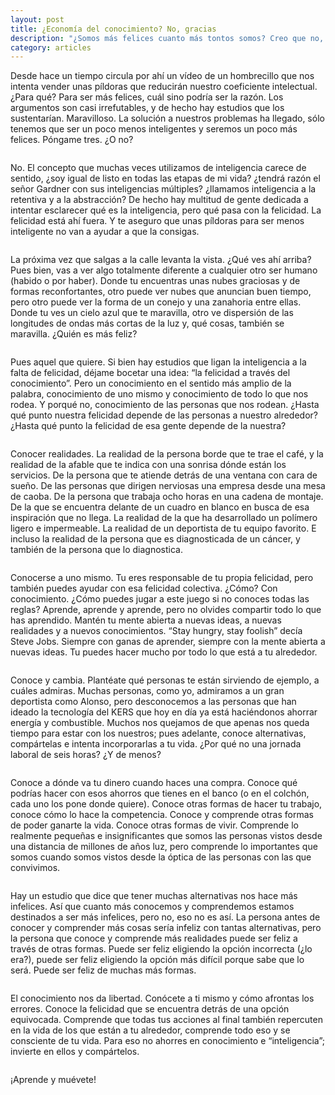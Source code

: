 ```yaml
---
layout: post
title: ¿Economía del conocimiento? No, gracias
description: "¿Somos más felices cuanto más tontos somos? Creo que no, e intento explicarlo. Este artículo fue originalmente escrito como parte de la previa al TEDxZaragoza 2013 (Sabotajes)"
category: articles
---
```


Desde hace un tiempo circula por ahí un vídeo de un hombrecillo que nos intenta vender unas píldoras que reducirán nuestro coeficiente intelectual. ¿Para qué? Para ser más felices, cuál sino podría ser la razón. Los argumentos son casi irrefutables, y de hecho hay estudios que los sustentarían. Maravilloso. La solución a nuestros problemas ha llegado, sólo tenemos que ser un poco menos inteligentes y seremos un poco más felices. Póngame tres. ¿O no?
<pre></pre>
No. El concepto que muchas veces utilizamos de inteligencia carece de sentido, ¿soy igual de listo en todas las etapas de mi vida? ¿tendrá razón el señor Gardner con sus inteligencias múltiples? ¿llamamos inteligencia a la retentiva y a la abstracción? De hecho hay multitud de gente dedicada a intentar esclarecer qué es la inteligencia, pero qué pasa con la felicidad. La felicidad está ahí fuera. Y te aseguro que unas píldoras para ser menos inteligente no van a ayudar a que la consigas.
<pre></pre>
La próxima vez que salgas a la calle levanta la vista. ¿Qué ves ahí arriba? Pues bien, vas a ver algo totalmente diferente a cualquier otro ser humano (habido o por haber). Donde tu encuentras unas nubes graciosas y de formas reconfortantes, otro puede ver nubes que anuncian buen tiempo, pero otro puede ver la forma de un conejo y una zanahoria entre ellas. Donde tu ves un cielo azul que te maravilla, otro ve dispersión de las longitudes de ondas más cortas de la luz y, qué cosas, también se maravilla. ¿Quién es más feliz?
<pre></pre>
Pues aquel que quiere. Si bien hay estudios que ligan la inteligencia a la falta de felicidad, déjame bocetar una idea: “la felicidad a través del conocimiento”. Pero un conocimiento en el sentido más amplio de la palabra, conocimiento de uno mismo y conocimiento de todo lo que nos rodea. Y porqué no, conocimiento de las personas que nos rodean. ¿Hasta qué punto nuestra felicidad depende de las personas a nuestro alrededor? ¿Hasta qué punto la felicidad de esa gente depende de la nuestra?
<pre></pre>
Conocer realidades. La realidad de la persona borde que te trae el café, y la realidad de la afable que te indica con una sonrisa dónde están los servicios. De la persona que te atiende detrás de una ventana con cara de sueño. De las personas que dirigen nerviosas una empresa desde una mesa de caoba. De la persona que trabaja ocho horas en una cadena de montaje. De la que se encuentra delante de un cuadro en blanco en busca de esa inspiración que no llega. La realidad de la que ha desarrollado un polímero ligero e impermeable. La realidad de un deportista de tu equipo favorito. E incluso la realidad de la persona que es diagnosticada de un cáncer, y también de la persona que lo diagnostica.
<pre></pre>
Conocerse a uno mismo. Tu eres responsable de tu propia felicidad, pero también puedes ayudar con esa felicidad colectiva. ¿Cómo? Con conocimiento. ¿Cómo puedes jugar a este juego si no conoces todas las reglas? Aprende, aprende y aprende, pero no olvides compartir todo lo que has aprendido. Mantén tu mente abierta a nuevas ideas, a nuevas realidades y a nuevos conocimientos. “Stay hungry, stay foolish” decía Steve Jobs. Siempre con ganas de aprender, siempre con la mente abierta a nuevas ideas. Tu puedes hacer mucho por todo lo que está a tu alrededor.
<pre></pre>
Conoce y cambia. Plantéate qué personas te están sirviendo de ejemplo, a cuáles admiras. Muchas personas, como yo, admiramos a un gran deportista como Alonso, pero desconocemos a las personas que han ideado la tecnología del KERS que hoy en día ya está haciéndonos ahorrar energía y combustible. Muchos nos quejamos de que apenas nos queda tiempo para estar con los nuestros; pues adelante, conoce alternativas, compártelas e intenta incorporarlas a tu vida. ¿Por qué no una jornada laboral de seis horas? ¿Y de menos?
<pre></pre>
Conoce a dónde va tu dinero cuando haces una compra. Conoce qué podrías hacer con esos ahorros que tienes en el banco (o en el colchón, cada uno los pone donde quiere). Conoce otras formas de hacer tu trabajo, conoce cómo lo hace la competencia. Conoce y comprende otras formas de poder ganarte la vida. Conoce otras formas de vivir. Comprende lo realmente pequeñas e insignificantes que somos las personas vistos desde una distancia de millones de años luz, pero comprende lo importantes que somos cuando somos vistos desde la óptica de las personas con las que convivimos.
<pre></pre>
Hay un estudio que dice que tener muchas alternativas nos hace más infelices. Así que cuanto más conocemos y comprendemos estamos destinados a ser más infelices, pero no, eso no es así. La persona antes de conocer y comprender más cosas sería infeliz con tantas alternativas, pero la persona que conoce y comprende más realidades puede ser feliz a través de otras formas. Puede ser feliz eligiendo la opción incorrecta (¿lo era?), puede ser feliz eligiendo la opción más difícil porque sabe que lo será. Puede ser feliz de muchas más formas.
<pre></pre>
El conocimiento nos da libertad. Conócete a ti mismo y cómo afrontas los errores. Conoce la felicidad que se encuentra detrás de una opción equivocada. Comprende que todas tus acciones al final también repercuten en la vida de los que están a tu alrededor, comprende todo eso y se consciente de tu vida. Para eso no ahorres en conocimiento e “inteligencia”; invierte en ellos y compártelos.
<pre></pre>
¡Aprende y muévete!
<pre></pre>
